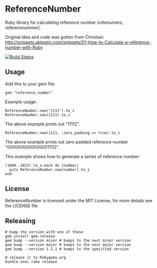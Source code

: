 # ReferenceNumber

Ruby library for calculating reference number (viitenumero, referensnummer).

Original idea and code was gotten from Christian:
http://snippets.aktagon.com/snippets/51-How-to-Calculate-a-reference-number-with-Ruby

[![Build Status](https://secure.travis-ci.org/akonan/reference_number.png)](http://travis-ci.org/akonan/reference_number)

## Usage

Add this to your gem file:

    gem "reference_number"

Example usage:

    ReferenceNumber.new("1111").to_s
    ReferenceNumber.new(1111).to_s

The above example prints out “11112”.

    ReferenceNumber.new(1111, :zero_padding => true).to_s

The above example prints out zero padded reference number "00000000000000011112".

This example shows how to generate a series of reference number:

    (1000..1023).to_a.each do |number|
      puts ReferenceNumber.new(number).to_s
    end

## License

ReferenceNumber is licensed under the MIT License, for more details see the LICENSE file.

## Releasing

    # bump the version with one of these
    gem install gem-release
    gem bump --version minor # bumps to the next minor version
    gem bump --version major # bumps to the next major version
    gem bump --version 1.1.1 # bumps to the specified version

    # release it to Rubygems.org
    bundle exec rake release

